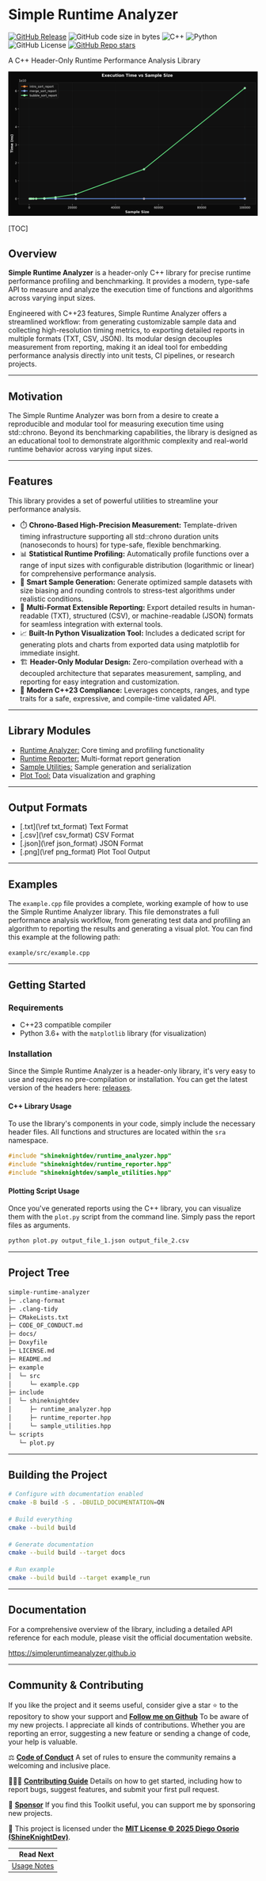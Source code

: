 # Simple Runtime Analyzer

[![GitHub Release](https://img.shields.io/github/v/release/shineknightdev/simple-runtime-analyzer)](https://github.com/ShineKnightDev/simple-runtime-analyzer/releases/latest)
![GitHub code size in bytes](https://img.shields.io/github/languages/code-size/shineknightdev/simple-runtime-analyzer)
![C++](https://img.shields.io/badge/C++-23-659ad2?style=flat&logo=cplusplus&logoColor=ffffff&logoSize=auto&labelColor=004482&color=659ad2)
![Python](https://img.shields.io/badge/Python-3-e8b600?style=flat&logo=python&logoColor=ffffff&logoSize=auto&labelColor=306998&color=e8b600)
![GitHub License](https://img.shields.io/github/license/shineknightdev/simple-runtime-analyzer?style=flat&labelColor=750014&color=8b959e&link=https%3A%2F%2Fgithub.com%2FShineKnightDev%2Fsimple-runtime-analyzer%2Fblob%2Fmaster%2FLICENSE.md)
[![GitHub Repo stars](https://img.shields.io/github/stars/shineknightdev/simple-runtime-analyzer)](https://github.com/ShineKnightDev/simple-runtime-analyzer)

A C++ Header-Only Runtime Performance Analysis Library

<div class="title_screenshot">

![SRA plot tool graph](docs/img/screenshot.png)

</div>

[TOC]

## Overview

**Simple Runtime Analyzer** is a header-only C++ library for precise runtime performance profiling and benchmarking. It provides a modern, type-safe API to measure and analyze the execution time of functions and algorithms across varying input sizes.  

Engineered with C++23 features, Simple Runtime Analyzer offers a streamlined workflow: from generating customizable sample data and collecting high-resolution timing metrics, to exporting detailed reports in multiple formats (TXT, CSV, JSON). Its modular design decouples measurement from reporting, making it an ideal tool for embedding performance analysis directly into unit tests, CI pipelines, or research projects.

-----

## Motivation

The Simple Runtime Analyzer was born from a desire to create a reproducible and modular tool for measuring execution time using std::chrono. Beyond its benchmarking capabilities, the library is designed as an educational tool to demonstrate algorithmic complexity and real-world runtime behavior across varying input sizes.

-----

## Features

This library provides a set of powerful utilities to streamline your performance analysis.

- ⏱️ **Chrono-Based High-Precision Measurement:** Template-driven timing infrastructure supporting all std::chrono duration units (nanoseconds to hours) for type-safe, flexible benchmarking.
- 📊 **Statistical Runtime Profiling:** Automatically profile functions over a range of input sizes with configurable distribution (logarithmic or linear) for comprehensive performance analysis.
- 🔢 **Smart Sample Generation:** Generate optimized sample datasets with size biasing and rounding controls to stress-test algorithms under realistic conditions.
- 💾 **Multi-Format Extensible Reporting:** Export detailed results in human-readable (TXT), structured (CSV), or machine-readable (JSON) formats for seamless integration with external tools.
- 📈 **Built-In Python Visualization Tool:** Includes a dedicated script for generating plots and charts from exported data using matplotlib for immediate insight.
- 🏗️ **Header-Only Modular Design:** Zero-compilation overhead with a decoupled architecture that separates measurement, sampling, and reporting for easy integration and customization.
- 🎯 **Modern C++23 Compliance:** Leverages concepts, ranges, and type traits for a safe, expressive, and compile-time validated API.

-----

## Library Modules

- [Runtime Analyzer:](docs/runtime_analyzer.md) Core timing and profiling functionality
- [Runtime Reporter:](docs/runtime_reporter.md) Multi-format report generation
- [Sample Utilities:](docs/sample_utilities.md) Sample generation and serialization
- [Plot Tool:](docs/plot_generation.md) Data visualization and graphing

-----

## Output Formats

- [.txt](\ref txt_format) Text Format
- [.csv](\ref csv_format) CSV Format
- [.json](\ref json_format) JSON Format
- [.png](\ref png_format) Plot Tool Output

-----

## Examples

The `example.cpp` file provides a complete, working example of how to use the Simple Runtime Analyzer library. This file demonstrates a full performance analysis workflow, from generating test data and profiling an algorithm to reporting the results and generating a visual plot. You can find this example at the following path:

`example/src/example.cpp`

-----

## Getting Started

### Requirements

- C++23 compatible compiler
- Python 3.6+ with the `matplotlib` library (for visualization)

### Installation

Since the Simple Runtime Analyzer is a header-only library, it's very easy to use and requires no pre-compilation or installation. You can get the latest version of the headers here: [releases](https://github.com/ShineKnightDev/simple-runtime-analyzer/releases).

#### C++ Library Usage

To use the library's components in your code, simply include the necessary header files. All functions and structures are located within the `sra` namespace.

```cpp
#include "shineknightdev/runtime_analyzer.hpp"
#include "shineknightdev/runtime_reporter.hpp"
#include "shineknightdev/sample_utilities.hpp"
```

#### Plotting Script Usage

Once you've generated reports using the C++ library, you can visualize them with the `plot.py` script from the command line. Simply pass the report files as arguments.

```bash
python plot.py output_file_1.json output_file_2.csv
```

-----

## Project Tree

```txt
simple-runtime-analyzer
├─ .clang-format
├─ .clang-tidy
├─ CMakeLists.txt
├─ CODE_OF_CONDUCT.md
├─ docs/
├─ Doxyfile
├─ LICENSE.md
├─ README.md
├─ example
│  └─ src
│     └─ example.cpp
├─ include
│  └─ shineknightdev
│     ├─ runtime_analyzer.hpp
│     ├─ runtime_reporter.hpp
│     └─ sample_utilities.hpp
└─ scripts
   └─ plot.py
```

-----

## Building the Project

```bash
# Configure with documentation enabled
cmake -B build -S . -DBUILD_DOCUMENTATION=ON

# Build everything
cmake --build build

# Generate documentation
cmake --build build --target docs

# Run example
cmake --build build --target example_run
```

-----

## Documentation

For a comprehensive overview of the library, including a detailed API reference for each module, please visit the official documentation website.

<https://simpleruntimeanalyzer.github.io>

-----

## Community & Contributing

If you like the project and it seems useful, consider give a star ⭐️ to the repository to show your support and [**Follow me on Github**](https://github.com/ShineKnightDev) To be aware of my new projects.
I appreciate all kinds of contributions. Whether you are reporting an error, suggesting a new feature or sending a change of code, your help is valuable.

⚖️ [**Code of Conduct**](https://github.com/ShineKnightDev/simple-runtime-analyzer/blob/master/CODE_OF_CONDUCT.md) A set of rules to ensure the community remains a welcoming and inclusive place.

👷🏻‍♂️ [**Contributing Guide**](https://github.com/ShineKnightDev/simple-runtime-analyzer/blob/master/.github/CONTRIBUTING.md) Details on how to get started, including how to report bugs, suggest features, and submit your first pull request.

💸 [**Sponsor**](https://github.com/sponsors/ShineKnightDev) If you find this Toolkit useful, you can support me by sponsoring new projects.

📜 This project is licensed under the [**MIT License © 2025 Diego Osorio (ShineKnightDev)**](https://github.com/ShineKnightDev/simple-runtime-analyzer/blob/master/LICENSE.md).

<div class="section_buttons">

|                          Read Next |
|-----------------------------------:|
| [Usage Notes](docs/usage_notes.md) |

</div>
